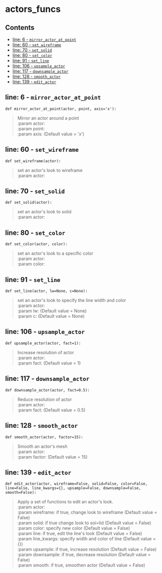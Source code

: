 # actors\_funcs

## Contents

* [line: 6 - `mirror_actor_at_point`](actors_funcs.md#line-6---mirror_actor_at_point)
* [line: 60 - `set_wireframe`](actors_funcs.md#line-60---set_wireframe)
* [line: 70 - `set_solid`](actors_funcs.md#line-70---set_solid)
* [line: 80 - `set_color`](actors_funcs.md#line-80---set_color)
* [line: 91 - `set_line`](actors_funcs.md#line-91---set_line)
* [line: 106 - `upsample_actor`](actors_funcs.md#line-106---upsample_actor)
* [line: 117 - `downsample_actor`](actors_funcs.md#line-117---downsample_actor)
* [line: 128 - `smooth_actor`](actors_funcs.md#line-128---smooth_actor)
* [line: 139 - `edit_actor`](actors_funcs.md#line-139---edit_actor)

## line: 6 - `mirror_actor_at_point`

```text
def mirror_actor_at_point(actor, point, axis='x'):
```

> Mirror an actor around a point  
> :param actor:  
> :param point:  
> :param axis: \(Default value = 'x'\)

## line: 60 - `set_wireframe`

```text
def set_wireframe(actor):
```

> set an actor's look to wireframe  
> :param actor:

## line: 70 - `set_solid`

```text
def set_solid(actor):
```

> set an actor's look to solid  
> :param actor:

## line: 80 - `set_color`

```text
def set_color(actor, color):
```

> set an actor's look to a specific color  
> :param actor:  
> :param color:

## line: 91 - `set_line`

```text
def set_line(actor, lw=None, c=None):
```

> set an actor's look to specify the line width and color  
> :param actor:  
> :param lw: \(Default value = None\)  
> :param c: \(Default value = None\)

## line: 106 - `upsample_actor`

```text
def upsample_actor(actor, fact=1):
```

> Increase resolution of actor  
> :param actor:  
> :param fact: \(Default value = 1\)

## line: 117 - `downsample_actor`

```text
def downsample_actor(actor, fact=0.5):
```

> Reduce resolution of actor  
> :param actor:  
> :param fact: \(Default value = 0.5\)

## line: 128 - `smooth_actor`

```text
def smooth_actor(actor, factor=15):
```

> Smooth an actor's mesh  
> :param actor:  
> :param factor: \(Default value = 15\)

## line: 139 - `edit_actor`

```text
def edit_actor(actor, wireframe=False, solid=False, color=False, line=False, line_kwargs={}, upsample=False, downsample=False, smooth=False):
```

> Apply a set of functions to edit an actor's look.  
> :param actor:  
> :param wireframe: if true, change look to wireframe \(Default value = False\)  
> :param solid: if true change look to soi=lid \(Default value = False\)  
> :param color: specify new color \(Default value = False\)  
> :param line: if true, edit the line's look \(Default value = False\)  
> :param line\_kwargs: specify width and color of line \(Default value = {}\)  
> :param upsample: if true, increase resolution \(Default value = False\)  
> :param downsample: if true, decrease resolution \(Default value = False\)  
> :param smooth: if true, smoothen actor \(Default value = False\)

